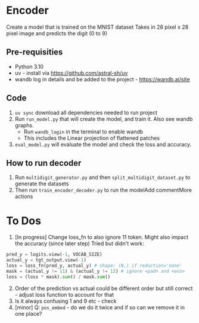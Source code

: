 # Encoder

Create a model that is trained on the MNIST dataset
Takes in 28 pixel x 28 pixel image and predicts the digit (0 to 9)


## Pre-requisities 
- Python 3.10
- uv - install via https://github.com/astral-sh/uv
- wandb log in details and be added to the project - https://wandb.ai/site

## Code
1. `uv sync` download all dependencies needed to run project
2. Run `run_model.py` that will create the model, and train it. Also see wandb graphs. 
    - Run `wandb_login` in the terminal to enable wandb
    - This includes the Linear projection of flattened patches
3. `eval_model.py` will evaluate the model and check the loss and accuracy.

## How to run decoder 
1. Run `multidigit_generator.py` and then `split_multidigit_dataset.py` to generate the datasets
2. Then run `train_encoder_decoder.py` to run the modelAdd commentMore actions

# To Dos
1. [In progress] Change loss_fn to also ignore 11 token. Might also impact the accuracy (since later step)
Tried but didn't work:
```python
pred_y = logits.view(-1, VOCAB_SIZE)
actual_y = tgt_output.view(-1)
loss = loss_fn(pred_y, actual_y) # shape: (N,) if reduction='none'
mask = (actual_y != 11) & (actual_y != 12) # ignore <pad> and <eos>
loss = (loss * mask).sum() / mask.sum()
```
2. Order of the prediction vs actual could be different order but still correct - adjust loss function to account for that
3. Is it always confusing 1 and 9 etc - check
4. [minor] Q: `pos_embed` - do we do it twice and if so can we remove it in one place?
